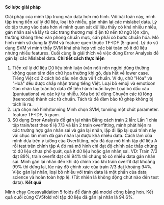 **Sơ lược giải pháp**

Giải pháp của mình tập trung vào data hơn mô hình. Với bài toán này, mình tập trung tiền xử lý dữ liệu, loại bỏ nhiễu, gán nhãn lại các mislabel data. Lý do tập trung vào data hơn vì mình quan sát dữ liệu thấy có khá nhiều nhiễu, gán nhãn sai và lấy từ các trang thương mại điện tử nên từ ngữ lộn xộn, thường không theo văn phong chuẩn mực, cần phải có bước chuẩn hóa. Mô hình mình sử dụng là SVM và feature quen thuộc TF-IDF (5-gram). Lý do sử dụng SVM vì mình thấy SVM khá phù hợp với các bài toán có ít dữ liệu nhưng nhiều features. Cuối cùng là giải thích về việc dùng Error Analysis để gán lại các Mislabel data.
**Chi tiết cách thực hiện**

1. Tiền xử lý dữ liệu
Dữ liệu bình luận (văn nói) nên người dùng thường không quan tâm đến chữ hoa thường khi gõ, đưa hết về lower case.
Tiếng Việt có 2 cách bỏ dấu nên đưa về 1 chuẩn. Ví dụ, chữ "Hòa" và "Hoà" đều được chấp nhận trong tiếng Việt.
Loại bỏ emoji và emoticon
Gán nhãn tay toàn bộ data để tiến hành huấn luyện
Loại bỏ dấu câu (puntuations) và các ký tự nhiễu.
Xóa bỏ từ dừng
Chuyển các từ lóng (teencode) thành các từ chuẩn.
Tách từ để đảm bảo từ ghép không bị tách lẻ ra.
3. Lựa chọn mô hình/tunning
Mình chọn SVM, tunning một chút parameter. feature TF-IDF, 5 gram.
4. Sử dụng Error Analysis để gán lại nhãn
Bằng cách train 2 lần: Lần 1 chia tập train/test theo tỉ lệ 7/3 và lần 2 train overfitting, mình phát hiện ra các trường hợp gán nhãn sai và gán lại nhãn, lặp đi lặp lại quá trình này vài chục lần mình đã gán nhãn lại được khá nhiều data. Cách làm của mình dựa trên ý tưởng của Overfitting, nếu đã dạy mô hình tập dữ liệu A rồi test trên chính tập A đó mà mô hình chỉ đạt độ chính xác thấp chứng tỏ dữ liệu chưa phổ quát, quá ít dữ liệu hoặc gán nhãn sai. VD: Train 7/3 đạt 89%, train overfit đạt chỉ 94% thì chứng tỏ có nhiều data gán nhãn sai. Mình gán lại nhãn đến khi độ chính xác khi train overfit đạt khoảng 99% thì dừng lại, lúc này độ chính xác của train 7/3 đạt khoảng 94%. Việc gán lại nhãn, loại bỏ nhiễu với train data là một phần của data science và hoàn toàn hợp lệ. (Tất nhiên là không động chút nào đến test data).
**Kết quả**

Mình chạy Crossvalidation 5 folds để đánh giá model công bằng hơn. Kết quả cuối cùng CV5fold với tập dữ liệu đã gán lại nhãn là 94.6%. 
